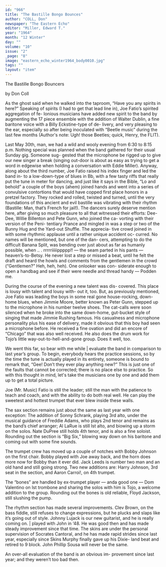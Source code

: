 ```yaml
---
id: "966"
title: "The Bastille Bongo Bounces"
author: "COLL, Don"
newspaper: "The Eastern Echo"
editor: "Miller, Edward T."
year: "1964"
month: "12 Winter"
day: ""
volume: "10"
issue: "2"
_page: "8"
image: "eastern_echo_winter1964_body0010.jpg"
tags: ""
layout: "item"
---
```

The
Bastille
Bongo
Bouncers

by Don Coll

As the ghost said when he walked
into the taproom, “Have you any
spirits in here?” Speaking of spirits
(I had to get that lead line in), Joe
Fatio’s spirited aggregation of fe-
lonious musicians have added new
spirit to the band by augmenting the
17 piece ensemble with the addition
of Walter Dublin, a fine baritone
voice with a Billy Eckstine-type of de-
livery, and very pleasing to the ear,
especially so after being inoculated
with “Beetle music” during the last
few months (Author's note: Ugh!
those Beetles; quick, Henry, the
FLIT).

Last May 30th, man, we had a wild
and wooly evening from 6:30 to 8:15
p.m. Nothing special was planned
when the band gathered for their
usual Sunday gig. Someone sug-
gested that the microphone be rigged
up to give our new singer a break
(singing out-door is about as easy
as trying to get a word in edgewise
when holding a conversation with
Eddie Miller). Anyway, along about
the third number, Joe Fatio raised
his index finger and led the band in-
to a low-down-type of blues in Bb,
with a few tasty riffs that really put
the tune in meter for dancing, and
just like it says in the Bible, “Lo and
behold” a couple of the boys (ahem)
joined hands and went into a series
of convulsive contortions that would
have copped first place honors in a
pretzel factory. They rocked and
rolled, twisted and turned, until the
very foundations of this ancient and
evil bastille was vibrating with their
rhythm (Bastille: Man, that’s French
for jail!). The dancers surely deserve
mention here, after giving so much
pleasure to all that witnessed their
efforts: Dee-Dee, Willie Billenton
and Pete Gunn, who joined the ca-
vorting with their version of the Peni-
tentiary Prance and mingled in was
a step or two of the Bunny Hug and
the Yard-out Shuffle. The apprecia-
tive crowd joined in with some
rhythmic applause until a rather unique accident oc-
curred. No names will be mentioned, but one of the dan-
cers, attempting to do the difficult Banana Split, was
bending over just about as far as humanly possible,
when .. . rrrrriiiiippppp!! — the seam parted in his
pants — heaven’s-to-Betsy. He never lost a step or
missed a beat, until he felt the draft and heard the howls
and comments from the gentlemen in the crowd
(“Gentlemen?” Heh, heh, heh). One onlooker was con-
siderate enough to open a handbag and see if their were
needle and thread handy — Podden me.

During the course of the evening a new talent was dis-
covered. This place is lousy with talent and lousy with-
out it, too. But, as previously mentioned, Joe Fatio was
leading the boys in some real gone house-rocking, down-
home blues, when Jimmie Moore, better known as Peter
Gunn, stepped up to the microphone in his number twelve
shoes. The cat-calls were soon silenced when he broke
into the same down-home, gut-bucket style of singing
that made Jimmie Rushing famous. His casualness and
microphone personality plus his ease of delivery, made it
obvious that this boy had seen a microphone before. He
received a fine ovation and did an encore of “Chicago”
that was also well received. He also does the drum work
for Tojo’s little way-out-to-hell-and-gone group. Does
it well, too.

We went this far, so bear with me while | evaluate the
band in comparison to last year’s group. To begin,
everybody hears the practice sessions, so by the time the
tune is actually played in its entirety, someone is bound to
remark that, “Gee! Don’t they ever play anything new?”
This is just one of the faults that cannot be corrected;
there is no place else to practice. So with this thought in
mind, let's take the musicians one by one and add them
up to get a total picture.

Joe (Mr. Music) Fatio is still the leader; still the man
with the patience to teach and coach, and with the ability
to do both real well. He can play the sweetest and hottest
trumpet that ever blew inside these walls.

The sax section remains just about the same as last
year with one exception: The addition of Sonny Schrank,
playing 3rd alto, under the musical guidance of Freddie
Adams, who plays 2nd tenor and remains as the band’s
chief arranger; Al LaRue is still Ist alto, and biowing up
a storm on the solos. Nate DuPree still holds 4th tenor,
and is also a fine soloist. Rounding out the section is
“Big Six,” blowing way down on his baritone and coming
out with some fine sounds.

The trumpet crew has moved up a couple of notches
with Bobby Johnson on the first chair. Bobby played with
Joe away back, and the horn does more now for Bobby
than it ever did. Jack Leeds is number two man and an old
hand and still going strong. Two new additions are: Harry
Johnson, 3rd seat in the section, and Aaron Carroi!, on
4th trumpet.

The “bones” are handled by ex-trumpet player — anda
good one — Dom Valentino on Ist trombone and sharing
the solos with him is Tojo, a welcome addition to the
group. Rounding out the bones is old reliable, Floyd
Jackson, still slushing the pump.

The rhythm section has made several improvements.
Clev Brown, on the bass fiddle, still refuses to change
expressions, but he plucks and slaps like it’s going out of
style. Johnny Lujack is our new guitarist, and he is
really coming on. | played with John in ‘48. He was good
then and has made steady improvement since that time.
The skins are under the personal supervision of Socrates
Cantoral, and he has made rapid strides since last year,
especially since Skins Murphy finally gave up his Dixie-
land beat and retired to 9 block. John Phillip Sousa will
never be the same.

An over-all evaluation of the band is an obvious im-
provement since last year; and they weren’t too bad then.
